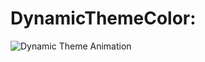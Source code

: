 # DynamicThemeColor:

![Dynamic Theme Animation](https://github.com/RumitPatel/DynamicThemeColor/blob/assets/dynamic-colors.gif?raw=true)
